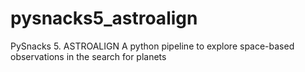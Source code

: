 # pysnacks5_astroalign
PySnacks 5. ASTROALIGN A python pipeline to explore space-based observations in the search for planets
